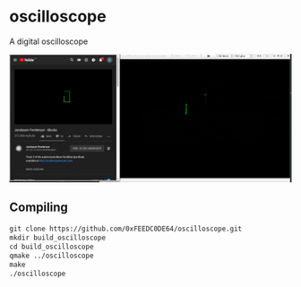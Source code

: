 # oscilloscope
A digital oscilloscope

![A demo video](https://raw.githubusercontent.com/0xFEEDC0DE64/oscilloscope/master/demo.gif)

## Compiling

    git clone https://github.com/0xFEEDC0DE64/oscilloscope.git
    mkdir build_oscilloscope
    cd build_oscilloscope
    qmake ../oscilloscope
    make
    ./oscilloscope
